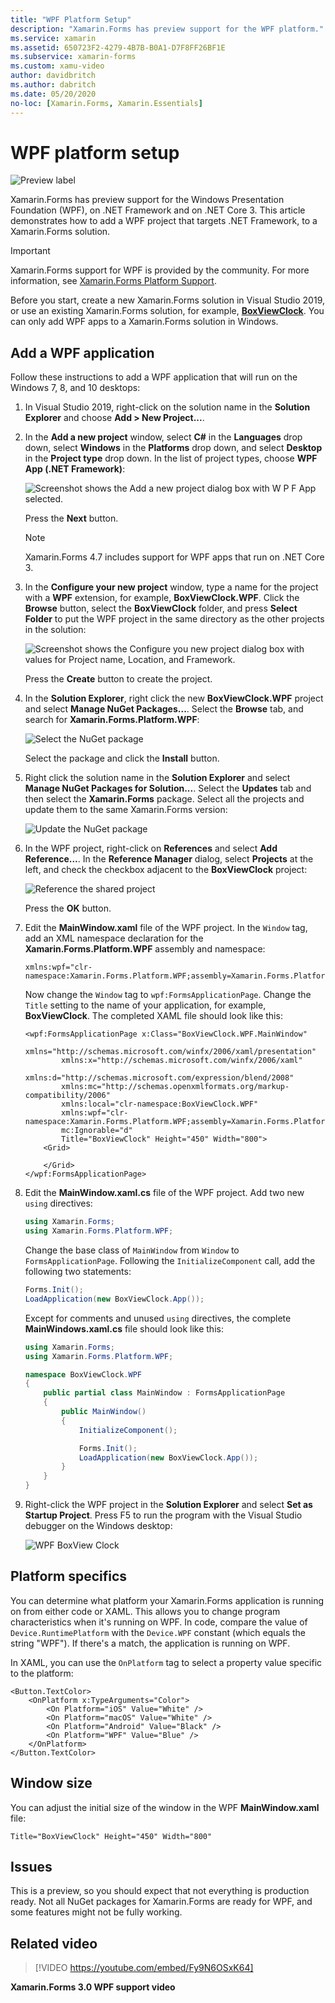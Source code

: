 ```yaml
---
title: "WPF Platform Setup"
description: "Xamarin.Forms has preview support for the WPF platform."
ms.service: xamarin
ms.assetid: 650723F2-4279-4B7B-B0A1-D7F8FF26BF1E
ms.subservice: xamarin-forms
ms.custom: xamu-video
author: davidbritch
ms.author: dabritch
ms.date: 05/20/2020
no-loc: [Xamarin.Forms, Xamarin.Essentials]
---
```


# WPF platform setup

![Preview label](~/media/shared/preview.png)

Xamarin.Forms has preview support for the Windows Presentation Foundation (WPF), on .NET Framework and on .NET Core 3. This article demonstrates how to add a WPF project that targets .NET Framework, to a Xamarin.Forms solution.

> [!IMPORTANT]
> Xamarin.Forms support for WPF is provided by the community. For more information, see [Xamarin.Forms Platform Support](https://github.com/xamarin/Xamarin.Forms/wiki/Platform-Support).

Before you start, create a new Xamarin.Forms solution in Visual Studio 2019, or use an existing Xamarin.Forms solution, for example, [**BoxViewClock**](/samples/xamarin/xamarin-forms-samples/boxview-boxviewclock). You can only add WPF apps to a Xamarin.Forms solution in Windows.

## Add a WPF application

Follow these instructions to add a WPF application that will run on the Windows 7, 8, and 10 desktops:

1. In Visual Studio 2019, right-click on the solution name in the **Solution Explorer** and choose **Add > New Project...**.

2. In the **Add a new project** window, select **C#** in the **Languages** drop down, select **Windows** in the **Platforms** drop down, and select **Desktop** in the **Project type** drop down. In the list of project types, choose **WPF App (.NET Framework)**:

    ![Screenshot shows the Add a new project dialog box with W P F App selected.](wpf-images/add-project.png "Add a new WPF project")

    Press the **Next** button.

    > [!NOTE]
    > Xamarin.Forms 4.7 includes support for WPF apps that run on .NET Core 3.

3. In the **Configure your new project** window, type a name for the project with a **WPF** extension, for example, **BoxViewClock.WPF**. Click the **Browse** button, select the **BoxViewClock** folder, and press **Select Folder** to put the WPF project in the same directory as the other projects in the solution:

    ![Screenshot shows the Configure you new project dialog box with values for Project name, Location, and Framework.](wpf-images/configure-project.png "Add a new WPF project")

    Press the **Create** button to create the project.

4. In the **Solution Explorer**, right click the new **BoxViewClock.WPF** project and select **Manage NuGet Packages...**. Select the **Browse** tab, and search for **Xamarin.Forms.Platform.WPF**:

    ![Select the NuGet package](wpf-images/select-nuget-package.png "Select the NuGet package")

    Select the package and click the **Install** button.

5. Right click the solution name in the **Solution Explorer** and select **Manage NuGet Packages for Solution...**. Select the **Updates** tab and then select the **Xamarin.Forms** package. Select all the projects and update them to the same Xamarin.Forms version:

    ![Update the NuGet package](wpf-images/update-nuget-package.png "Update the NuGet package")

6. In the WPF project, right-click on **References** and select **Add Reference...**. In the **Reference Manager** dialog, select **Projects** at the left, and check the checkbox adjacent to the **BoxViewClock** project:

    ![Reference the shared project](wpf-images/reference-shared-project.png "Reference the shared project")

    Press the **OK** button.

7. Edit the **MainWindow.xaml** file of the WPF project. In the `Window` tag, add an XML namespace declaration for the **Xamarin.Forms.Platform.WPF** assembly and namespace:

    ```xaml
    xmlns:wpf="clr-namespace:Xamarin.Forms.Platform.WPF;assembly=Xamarin.Forms.Platform.WPF"
    ```

    Now change the `Window` tag to `wpf:FormsApplicationPage`. Change the `Title` setting to the name of your application, for example, **BoxViewClock**. The completed XAML file should look like this:

    ```xaml
    <wpf:FormsApplicationPage x:Class="BoxViewClock.WPF.MainWindow"
            xmlns="http://schemas.microsoft.com/winfx/2006/xaml/presentation"
            xmlns:x="http://schemas.microsoft.com/winfx/2006/xaml"
            xmlns:d="http://schemas.microsoft.com/expression/blend/2008"
            xmlns:mc="http://schemas.openxmlformats.org/markup-compatibility/2006"
            xmlns:local="clr-namespace:BoxViewClock.WPF"
            xmlns:wpf="clr-namespace:Xamarin.Forms.Platform.WPF;assembly=Xamarin.Forms.Platform.WPF"            
            mc:Ignorable="d"
            Title="BoxViewClock" Height="450" Width="800">
        <Grid>

        </Grid>
    </wpf:FormsApplicationPage>
    ```

8. Edit the **MainWindow.xaml.cs** file of the WPF project. Add two new `using` directives:

    ```csharp
    using Xamarin.Forms;
    using Xamarin.Forms.Platform.WPF;
    ```

    Change the base class of `MainWindow` from `Window` to `FormsApplicationPage`. Following the `InitializeComponent` call, add the following two statements:

    ```csharp
    Forms.Init();
    LoadApplication(new BoxViewClock.App());
    ```

    Except for comments and unused `using` directives, the complete **MainWindows.xaml.cs** file should look like this:

    ```csharp
    using Xamarin.Forms;
    using Xamarin.Forms.Platform.WPF;

    namespace BoxViewClock.WPF
    {
        public partial class MainWindow : FormsApplicationPage
        {
            public MainWindow()
            {
                InitializeComponent();

                Forms.Init();
                LoadApplication(new BoxViewClock.App());
            }
        }
    }
    ```

9. Right-click the WPF project in the **Solution Explorer** and select **Set as Startup Project**. Press F5 to run the program with the Visual Studio debugger on the Windows desktop:

    ![WPF BoxView Clock](wpf-images/wpf-boxviewclock.png "WPF BoxView Clock" )

## Platform specifics

You can determine what platform your Xamarin.Forms application is running on from either code or XAML. This allows you to change program characteristics when it's running on WPF. In code, compare the value of `Device.RuntimePlatform` with the `Device.WPF` constant (which equals the string "WPF"). If there's a match, the application is running on WPF.

In XAML, you can use the `OnPlatform` tag to select a property value specific to the platform:

```xaml
<Button.TextColor>
    <OnPlatform x:TypeArguments="Color">
        <On Platform="iOS" Value="White" />
        <On Platform="macOS" Value="White" />
        <On Platform="Android" Value="Black" />
        <On Platform="WPF" Value="Blue" />
    </OnPlatform>
</Button.TextColor>
```

## Window size

You can adjust the initial size of the window in the WPF **MainWindow.xaml** file:

```xaml
Title="BoxViewClock" Height="450" Width="800"
```

## Issues

This is a preview, so you should expect that not everything is production ready. Not all NuGet packages for Xamarin.Forms are ready for WPF, and some features might not be fully working.

## Related video

> [!VIDEO https://youtube.com/embed/Fy9N6OSxK64]

**Xamarin.Forms 3.0 WPF support video**